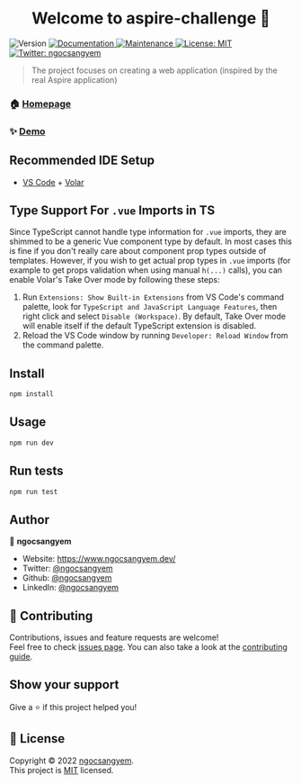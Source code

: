 <h1 align="center">Welcome to aspire-challenge 👋</h1>
<p>
  <img alt="Version" src="https://img.shields.io/badge/version-0.0.0-blue.svg?cacheSeconds=2592000" />
  <a href="https://github.com/ngocsangyem/aspire-challenge#readme" target="_blank">
    <img alt="Documentation" src="https://img.shields.io/badge/documentation-yes-brightgreen.svg" />
  </a>
  <a href="https://github.com/ngocsangyem/aspire-challenge/graphs/commit-activity" target="_blank">
    <img alt="Maintenance" src="https://img.shields.io/badge/Maintained%3F-yes-green.svg" />
  </a>
  <a href="https://github.com/ngocsangyem/aspire-challenge/blob/main/LICENSE" target="_blank">
    <img alt="License: MIT" src="https://img.shields.io/github/license/ngocsangyem/aspire-challenge" />
  </a>
  <a href="https://twitter.com/ngocsangyem" target="_blank">
    <img alt="Twitter: ngocsangyem" src="https://img.shields.io/twitter/follow/ngocsangyem.svg?style=social" />
  </a>
</p>

> The project focuses on creating a web application (inspired by the real Aspire application)

### 🏠 [Homepage](https://github.com/ngocsangyem/aspire-challenge#readme)

### ✨ [Demo](https://www.ngocsangyem.dev/)

## Recommended IDE Setup

- [VS Code](https://code.visualstudio.com/) + [Volar](https://marketplace.visualstudio.com/items?itemName=johnsoncodehk.volar)

## Type Support For `.vue` Imports in TS

Since TypeScript cannot handle type information for `.vue` imports, they are shimmed to be a generic Vue component type by default. In most cases this is fine if you don't really care about component prop types outside of templates. However, if you wish to get actual prop types in `.vue` imports (for example to get props validation when using manual `h(...)` calls), you can enable Volar's Take Over mode by following these steps:

1. Run `Extensions: Show Built-in Extensions` from VS Code's command palette, look for `TypeScript and JavaScript Language Features`, then right click and select `Disable (Workspace)`. By default, Take Over mode will enable itself if the default TypeScript extension is disabled.
2. Reload the VS Code window by running `Developer: Reload Window` from the command palette.

## Install

```sh
npm install
```

## Usage

```sh
npm run dev
```

## Run tests

```sh
npm run test
```

## Author

👤 **ngocsangyem**

* Website: https://www.ngocsangyem.dev/
* Twitter: [@ngocsangyem](https://twitter.com/ngocsangyem)
* Github: [@ngocsangyem](https://github.com/ngocsangyem)
* LinkedIn: [@ngocsangyem](https://linkedin.com/in/ngocsangyem)

## 🤝 Contributing

Contributions, issues and feature requests are welcome!<br />Feel free to check [issues page](https://github.com/ngocsangyem/aspire-challenge/issues). You can also take a look at the [contributing guide](https://github.com/ngocsangyem/aspire-challenge/blob/main/CONTRIBUTING.md).

## Show your support

Give a ⭐️ if this project helped you!

## 📝 License

Copyright © 2022 [ngocsangyem](https://github.com/ngocsangyem).<br />
This project is [MIT](https://github.com/ngocsangyem/aspire-challenge/blob/main/LICENSE) licensed.